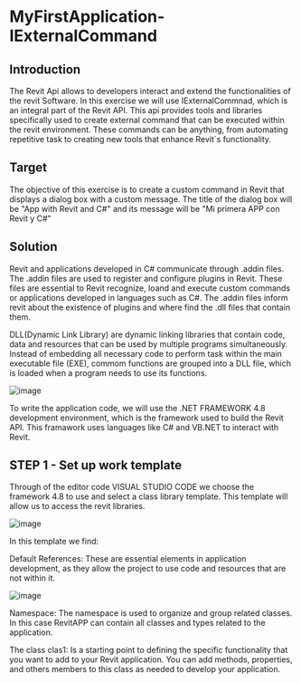 # MyFirstApplication-IExternalCommand

## Introduction

The Revit Api allows to developers interact and extend the functionalities of the revit Software.
In this exercise we will use IExternalCommnad, which is an integral part of the Revit API. This api provides tools and libraries specifically used to create external command that can be executed within the revit environment.
These commands can be anything, from automating repetitive task to creating new tools that enhance Revit´s functionality.

## Target

The objective of this exercise is to create a custom command in Revit that displays a dialog box with a custom message. 
The title of the dialog box will be "App with Revit and C#" and its message will be "Mi primera APP con Revit y C#"

## Solution

Revit and applications developed in C# communicate through .addin files.
The .addin files are used to register and configure plugins in Revit. These files are essential to Revit recognize, loand and execute custom commands or applications developed in languages such as C#.
The .addin files inform revit about the existence of plugins and where find the .dll files that contain them.

DLL(Dynamic Link Library) are dynamic linking libraries that contain code, data and resources that can be used by multiple programs simultaneously. Instead of embedding all necessary code to perform task within the main executable file (EXE), commom functions are grouped into a DLL file, which is loaded when a program needs to use its functions.

![image](https://github.com/AndresF-SanchezG/MyFirstApplication-IExternalCommand/assets/113924667/b5cb7679-dba5-4dd6-8493-bb6023cb8c87)

To write the application code, we will use the .NET FRAMEWORK 4.8 development environment, which is the framework used to build the Revit API. This framawork uses languages like C# and VB.NET to interact with Revit.

## STEP 1 - Set up work template

Through of the editor code VISUAL STUDIO CODE we choose the framework 4.8 to use and select a class library template. This template will allow us to access the revit libraries.

![image](https://github.com/AndresF-SanchezG/MyFirstApplication-IExternalCommand/assets/113924667/c500500a-88ed-4bcf-aea4-b72e05c93f1c)

In this template we find:

  Default References: These are essential elements in application development, as they allow the project to use code and resources that are not within it.

  ![image](https://github.com/AndresF-SanchezG/MyFirstApplication-IExternalCommand/assets/113924667/7154ac33-4b18-4198-a7ac-a5cb0799f65e)

  Namespace: The namespace is used to organize and group related classes. In this case RevitAPP can contain all classes and types related to the application.

  The class clas1: Is a starting point to defining the specific functionality that you want to add to your Revit application. You can add methods, properties, and others members to this class as needed to develop your application.



